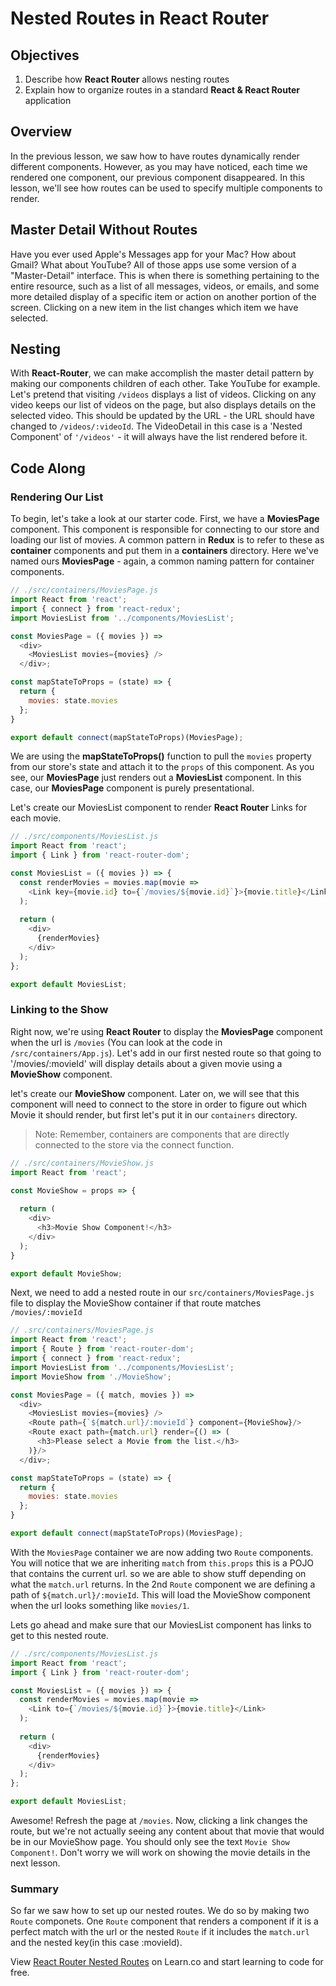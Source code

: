 # Nested Routes in React Router

## Objectives

1. Describe how __React Router__ allows nesting routes
2. Explain how to organize routes in a standard __React & React Router__ application

## Overview

In the previous lesson, we saw how to have routes dynamically render different components. However, as you may have noticed, each time we rendered one component, our previous component disappeared. In this lesson, we'll see how routes can be used to specify multiple components to render.  

## Master Detail Without Routes

Have you ever used Apple's Messages app for your Mac? How about Gmail? What about YouTube? All of those apps use some version of a "Master-Detail" interface. This is when there is something pertaining to the entire resource, such as a list of all messages, videos, or emails, and some more detailed display of a specific item or action on another portion of the screen. Clicking on a new item in the list changes which item we have selected.

## Nesting

With __React-Router__, we can make accomplish the master detail pattern by making our components children of each other. Take YouTube for example. Let's pretend that visiting `/videos` displays a list of videos. Clicking on any video keeps our list of videos on the page, but also displays details on the selected video. This should be updated by the URL - the URL should have changed to `/videos/:videoId`. The VideoDetail in this case is a 'Nested Component' of `'/videos'` - it will always have the list rendered before it.

## Code Along

### Rendering Our List

To begin, let's take a look at our starter code. First, we have a __MoviesPage__ component. This component is responsible for connecting to our store and loading our list of movies. A common pattern in __Redux__ is to refer to these as __container__ components and put them in a __containers__ directory. Here we've named ours __MoviesPage__ - again, a common naming pattern for container components.

```javascript
// ./src/containers/MoviesPage.js
import React from 'react';
import { connect } from 'react-redux';
import MoviesList from '../components/MoviesList';

const MoviesPage = ({ movies }) => 
  <div>
    <MoviesList movies={movies} />
  </div>;

const mapStateToProps = (state) => {
  return {
    movies: state.movies
  };
}

export default connect(mapStateToProps)(MoviesPage);
```

We are using the __mapStateToProps()__ function to pull the `movies` property from our store's state and attach it to the `props` of this component. As you see, our __MoviesPage__ just renders out a __MoviesList__ component. In this case, our __MoviesPage__ component is purely presentational.

Let's create our MoviesList component to render __React Router__ Links for each movie. 

```javascript
// ./src/components/MoviesList.js
import React from 'react';
import { Link } from 'react-router-dom';

const MoviesList = ({ movies }) => {
  const renderMovies = movies.map(movie => 
    <Link key={movie.id} to={`/movies/${movie.id}`}>{movie.title}</Link>
  );
  
  return (
    <div>
      {renderMovies}
    </div>
  );
};

export default MoviesList;

```

### Linking to the Show

Right now, we're using __React Router__ to display the __MoviesPage__ component when the url is `/movies` (You can look at the code in `/src/containers/App.js`). Let's add in our first nested route so that going to '/movies/:movieId' will display details about a given movie using a __MovieShow__ component.

let's create our __MovieShow__ component. Later on, we will see that this component will need to connect to the store in order to figure out which Movie it should render, but first let's put it in our `containers` directory.

>Note: Remember, containers are components that are directly connected to the store via the connect function.   

```javascript
// ./src/containers/MovieShow.js
import React from 'react';

const MovieShow = props => {
  
  return (
    <div>
      <h3>Movie Show Component!</h3>
    </div>
  );
}

export default MovieShow;
```

Next, we need to add a nested route in our `src/containers/MoviesPage.js` file to display the MovieShow container if that route matches `/movies/:movieId`

```javascript
// .src/containers/MoviesPage.js
import React from 'react';
import { Route } from 'react-router-dom';
import { connect } from 'react-redux';
import MoviesList from '../components/MoviesList';
import MovieShow from './MovieShow';

const MoviesPage = ({ match, movies }) => 
  <div>
    <MoviesList movies={movies} />
    <Route path={`${match.url}/:movieId`} component={MovieShow}/>
    <Route exact path={match.url} render={() => (
      <h3>Please select a Movie from the list.</h3>
    )}/>
  </div>;

const mapStateToProps = (state) => {
  return {
    movies: state.movies
  };
}

export default connect(mapStateToProps)(MoviesPage);
```

With the `MoviesPage` container we are now adding two `Route` components. You will notice that we are inheriting `match` from `this.props` this is a POJO that contains the current url. so we are able to show stuff depending on what the `match.url` returns. In the 2nd `Route` component we are defining a path of `${match.url}/:movieId`. This will load the MovieShow component when the url looks something like `movies/1`.

Lets go ahead and make sure that our MoviesList component has links to get to this nested route. 

```javascript
// ./src/components/MoviesList.js
import React from 'react';
import { Link } from 'react-router-dom';

const MoviesList = ({ movies }) => {
  const renderMovies = movies.map(movie => 
    <Link to={`/movies/${movie.id}`}>{movie.title}</Link>
  );
  
  return (
    <div>
      {renderMovies}
    </div>
  );
};

export default MoviesList;
```

Awesome! Refresh the page at `/movies`. Now, clicking a link changes the route, but we're not actually seeing any content about that movie that would be in our MovieShow page. You should only see the text `Movie Show Component!`. Don't worry we will work on showing the movie details in the next lesson.

### Summary

So far we saw how to set up our nested routes. We do so by making two `Route` componets. One `Route` component that renders a component if it is a perfect match with the url or the nested `Route` if it includes the `match.url` and the nested key(in this case :movieId).
<p class='util--hide'>View <a href='https://learn.co/lessons/react-router-nested-routes'>React Router Nested Routes</a> on Learn.co and start learning to code for free.</p>
